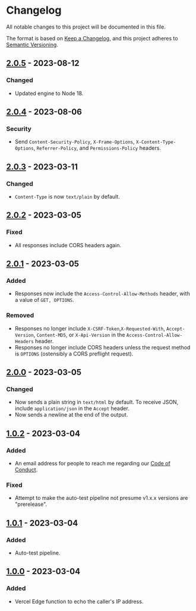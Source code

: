 # Changelog

All notable changes to this project will be documented in this file.

The format is based on [Keep a Changelog](https://keepachangelog.com/en/1.0.0/),
and this project adheres to [Semantic Versioning](https://semver.org/spec/v2.0.0.html).

## [2.0.5] - 2023-08-12

### Changed

- Updated engine to Node 18.

## [2.0.4] - 2023-08-06

### Security

- Send `Content-Security-Policy`, `X-Frame-Options`, `X-Content-Type-Options`, `Referrer-Policy`, and `Permissions-Policy` headers.

## [2.0.3] - 2023-03-11

### Changed

- `Content-Type` is now `text/plain` by default.

## [2.0.2] - 2023-03-05

### Fixed

- All responses include CORS headers again.

## [2.0.1] - 2023-03-05

### Added

- Responses now include the `Access-Control-Allow-Methods` header, with a value of `GET, OPTIONS`.

### Removed

- Responses no longer include `X-CSRF-Token`,`X-Requested-With`, `Accept-Version`, `Content-MD5`, or `X-Api-Version` in the `Access-Control-Allow-Headers` header.
- Responses no longer include CORS headers unless the request method is `OPTIONS` (ostensibly a CORS preflight request).

## [2.0.0] - 2023-03-05

### Changed

- Now sends a plain string in `text/html` by default. To receive JSON, include `application/json` in the `Accept` header.
- Now sends a newline at the end of the output.

## [1.0.2] - 2023-03-04

### Added

- An email address for people to reach me regarding our [Code of Conduct](/CODE_OF_CONDUCT.md).

### Fixed

- Attempt to make the auto-test pipeline not presume v1.x.x versions are "prerelease".

## [1.0.1] - 2023-03-04

### Added

- Auto-test pipeline.

## [1.0.0] - 2023-03-04

### Added

- Vercel Edge function to echo the caller's IP address.

[2.0.5]: https://github.com/AverageHelper/ip-echo-vercel/compare/v2.0.4...v2.0.5
[2.0.4]: https://github.com/AverageHelper/ip-echo-vercel/compare/v2.0.3...v2.0.4
[2.0.3]: https://github.com/AverageHelper/ip-echo-vercel/compare/v2.0.2...v2.0.3
[2.0.2]: https://github.com/AverageHelper/ip-echo-vercel/compare/v2.0.1...v2.0.2
[2.0.1]: https://github.com/AverageHelper/ip-echo-vercel/compare/v2.0.0...v2.0.1
[2.0.0]: https://github.com/AverageHelper/ip-echo-vercel/compare/v1.0.2...v2.0.0
[1.0.2]: https://github.com/AverageHelper/ip-echo-vercel/compare/v1.0.1...v1.0.2
[1.0.1]: https://github.com/AverageHelper/ip-echo-vercel/compare/v1.0.0...v1.0.1
[1.0.0]: https://github.com/AverageHelper/ip-echo-vercel/releases/tag/v1.0.0
